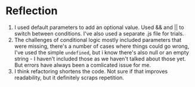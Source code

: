 # Reflection
1. I used default parameters to add an optional value. Used && and || to switch between conditions. I've also used a separate .js file for trials.
2. The challenges of conditional logic mostly included parameters that were missing, there's a number of cases where things could go wrong, I've used the simple `undefined`, but i know there's also null or an empty string - I haven't included those as we haven't talked about those yet. But errors have always been a comlicated issue for me.
3. I think refactoring shortens the code. Not sure if that improves readability, but it definitely scraps repetition.